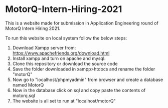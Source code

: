 # MotorQ-Intern-Hiring-2021

This is a website made for submission in Application Engineering round of MotorQ Intern Hiring 2021.

To run this website on local system follow the below steps:

1) Download Xampp server from: https://www.apachefriends.org/download.html
2) Install xampp and turn on apache and mysql.
3) Clone this repository or download the source code
4) Save the folder downloaded in xampp>htdocs and rename the folder "motorQ"
5) Now go to "localhost/phpmyadmin" from browser and create a database named MotorQ
6) Now in the database click on sql and copy paste the contents of motorq.sql
7) The website is all set to run at "localhost/motorQ"
